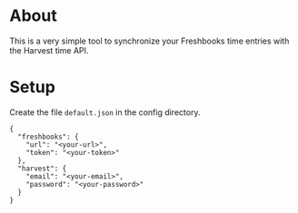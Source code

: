 # About

This is a very simple tool to synchronize your Freshbooks time entries with the Harvest time API.

# Setup

Create the file `default.json` in the config directory.

    {
      "freshbooks": {
        "url": "<your-url>",
        "token": "<your-token>"
      },
      "harvest": {
        "email": "<your-email>",
        "password": "<your-password>"
      }
    }